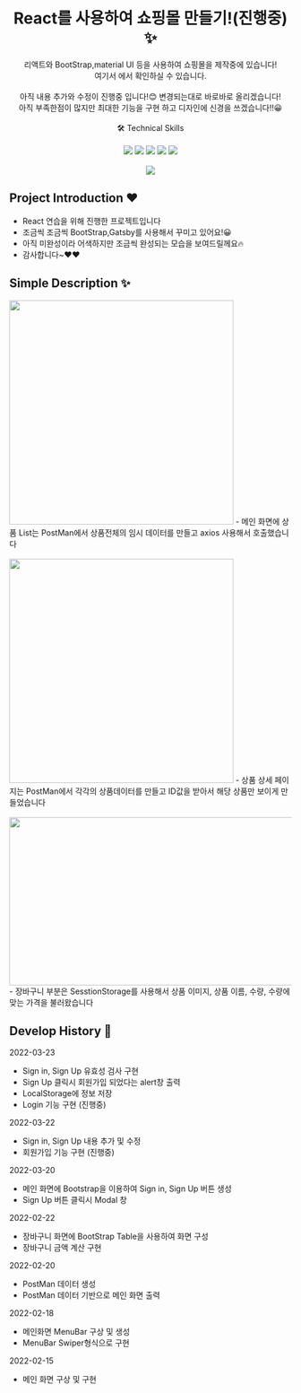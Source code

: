 <p align="center">
  <h1 align="center">React를 사용하여 쇼핑몰 만들기!(진행중) ✨</h1>

  <p align="center">
리액트와 BootStrap,material UI 등을 사용하여 쇼핑몰을 제작중에 있습니다! <br/현재까지 진행 중인 작업물은 <a href="https://jeonghwan96.github.io/JeongKimCook/">여기서</a> 에서 확인하실 수 있습니다.
  <br/>
  <br/> 
  아직 내용 추가와 수정이 진행중 입니다!😊 변경되는대로 바로바로 올리겠습니다! <br/>
  아직 부족한점이 많지만 최대한 기능을 구현 하고 디자인에 신경을 쓰겠습니다!!😀
  <br/>
  <br/>
  🛠  Technical Skills 
  <br/>
  <br/>
    <img src="https://img.shields.io/badge/-React-0088CC?style=flat&logo=React"/>
     <img src="https://img.shields.io/badge/-Sass-CC2277?style=flat&logo=Sass"/>
    <img src="https://img.shields.io/badge/-CSS-05122A?style=flat&logo=CSS3&logoColor=1572B6"/>
    <img src="https://img.shields.io/badge/-Bootstrap-46178F?style=flat&logo=Bootstrap"/>
    <img src="https://img.shields.io/badge/-Gatsby-663399?style=flat&logo=Gatsby"/>
  <br/>
  <br/>
  <img src="https://user-images.githubusercontent.com/76175940/159107849-6f9503b1-302c-4868-a723-cf99f1461cc5.gif">
</p>

## Project Introduction ❤️

- React 연습을 위해 진행한 프로젝트입니다
- 조금씩 조금씩 BootStrap,Gatsby를 사용해서 꾸미고 있어요!😀
- 아직 미완성이라 어색하지만 조금씩 완성되는 모습을 보여드릴께요🔥
- 감사합니다~❤️❤️

## Simple Description ✨
<img src ="https://user-images.githubusercontent.com/76175940/159110570-98d4979d-45c5-4bd1-bb3e-ebc0df1e7d05.png" width="400" height="400"/>
- 메인 화면에 상품 List는 PostMan에서 상품전체의 임시 데이터를 만들고 axios 사용해서 호출했습니다
<br /><br />
<img src="https://user-images.githubusercontent.com/76175940/159110691-922689c3-c4b8-4403-972e-5c304076efa5.png" width="400" height="400" />
- 상품 상세 페이지는 PostMan에서 각각의 상품데이터를 만들고 ID값을 받아서 해당 상품만 보이게 만들었습니다
<br /><br />
<img src="https://user-images.githubusercontent.com/76175940/159110876-436f557c-e814-452a-926c-5bb08c02dfe7.png" width="600" height="300" />
- 장바구니 부분은 SesstionStorage를 사용해서 상품 이미지, 상품 이름, 수량, 수량에 맞는 가격을 불러왔습니다

## Develop History 📜

2022-03-23
- Sign in, Sign Up 유효성 검사 구현
- Sign Up 클릭시 회원가입 되었다는 alert창 출력
- LocalStorage에 정보 저장
- Login 기능 구현 (진행중)

2022-03-22
- Sign in, Sign Up 내용 추가 및 수정
- 회원가입 기능 구현 (진행중)

2022-03-20
- 메인 화면에 Bootstrap을 이용하여 Sign in, Sign Up 버튼 생성
- Sign Up 버튼 클릭시 Modal 창 

2022-02-22

- 장바구니 화면에 BootStrap Table을 사용하여 화면 구성
- 장바구니 금액 계산 구현

2022-02-20

- PostMan 데이터 생성
- PostMan 데이터 기반으로 메인 화면 출력

2022-02-18

- 메인화면 MenuBar 구상 및 생성
- MenuBar Swiper형식으로 구현


2022-02-15

- 메인 화면 구상 및 구현
